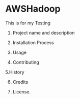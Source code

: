 # AWSHadoop
This is for my Testing
1. Project name and description 

2. Installation Process

3. Usage 

4.  Contributing

5.History

6. Credits

7. License.
